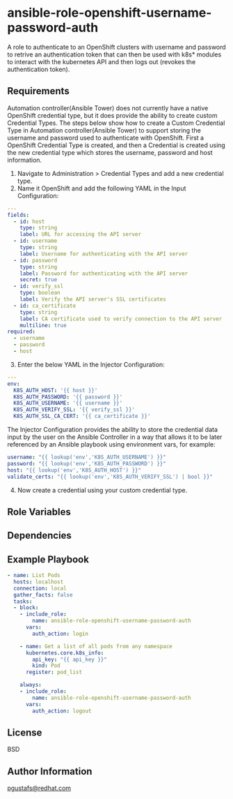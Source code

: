 ansible-role-openshift-username-password-auth
=============================================

A role to authenticate to an OpenShift clusters with username and password to retrive an authentication token that can then be used with k8s* modules to interact with the kubernetes API and then logs out (revokes the authentication token).

Requirements
------------

Automation controller(Ansible Tower) does not currently have a native OpenShift credential type, but it does provide the ability to create custom Credential Types. The steps below show how to create a Custom Credential Type in Automation controller(Ansible Tower) to support storing the username and password used to authenticate with OpenShift. First a OpenShift Credential Type is created, and then a Credential is created using the new credential type which stores the username, password and host information.

1. Navigate to Administration > Credential Types and add a new credential type.
2. Name it OpenShift and add the following YAML in the Input Configuration:

```yaml
---
fields:
  - id: host
    type: string
    label: URL for accessing the API server
  - id: username
    type: string
    label: Username for authenticating with the API server
  - id: password
    type: string
    label: Password for authenticating with the API server
    secret: true
  - id: verify_ssl
    type: boolean
    label: Verify the API server's SSL certificates
  - id: ca_certificate
    type: string
    label: CA certificate used to verify connection to the API server
    multiline: true
required:
  - username
  - password
  - host
```

3. Enter the below YAML in the Injector Configuration:

```yaml
---
env:
  K8S_AUTH_HOST: '{{ host }}'
  K8S_AUTH_PASSWORD: '{{ password }}'
  K8S_AUTH_USERNAME: '{{ username }}'
  K8S_AUTH_VERIFY_SSL: '{{ verify_ssl }}'
  K8S_AUTH_SSL_CA_CERT: '{{ ca_certificate }}'
```

The Injector Configuration provides the ability to store the credential data input by the user on the Ansible Controller in a way that allows it to be later referenced by an Ansible playbook using environment vars, for example:

```yaml
username: "{{ lookup('env','K8S_AUTH_USERNAME') }}"
password: "{{ lookup('env','K8S_AUTH_PASSWORD') }}"
host: "{{ lookup('env','K8S_AUTH_HOST') }}"
validate_certs: "{{ lookup('env','K8S_AUTH_VERIFY_SSL') | bool }}"
```

4. Now create a credential using your custom credential type.

Role Variables
--------------

Dependencies
------------


Example Playbook
----------------
```yaml
- name: List Pods
  hosts: localhost
  connection: local
  gather_facts: false
  tasks:
  - block:
    - include_role:
        name: ansible-role-openshift-username-password-auth
      vars:
        auth_action: login

    - name: Get a list of all pods from any namespace
      kubernetes.core.k8s_info:
        api_key: "{{ api_key }}"
        kind: Pod
      register: pod_list

    always:
    - include_role:
        name: ansible-role-openshift-username-password-auth
      vars:
        auth_action: logout
```

License
-------

BSD

Author Information
------------------

pgustafs@redhat.com
